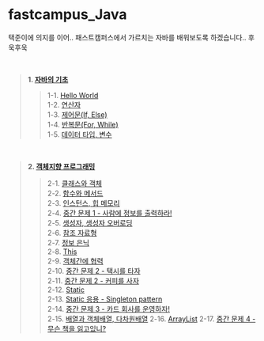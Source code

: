 # fastcampus_Java

택준이에 의지를 이어.. 패스트캠퍼스에서 가르치는 자바를 배워보도록 하겠습니다.. 후욱후욱

<br/>

> **1. [자바의 기초](https://github.com/BackdevHong/fastcampus_Java/tree/main/HelloJava/)<br/>**
>> 1-1. [Hello World](https://github.com/BackdevHong/fastcampus_Java/tree/main/HelloJava/src/hello)<br/>
>> 1-2. [연산자](https://github.com/BackdevHong/fastcampus_Java/tree/main/HelloJava/src/operator)<br/>
>> 1-3. [제어문(If, Else)](https://github.com/BackdevHong/fastcampus_Java/tree/main/HelloJava/src/ifexample)<br/>
>> 1-4. [반복문(For, While)](https://github.com/BackdevHong/fastcampus_Java/tree/main/HelloJava/src/loopexample)<br/>
>> 1-5. [데이터 타입, 변수](https://github.com/BackdevHong/fastcampus_Java/tree/main/HelloJava/src/variableWithDataType)

<br />

> **2. [객체지향 프로그래밍](https://github.com/BackdevHong/fastcampus_Java/tree/main/Object-Oriented%20Programming)<br/>**
>> 2-1. [클래스와 객체](https://github.com/BackdevHong/fastcampus_Java/tree/main/Object-Oriented%20Programming/src/classpart)<br/>
>> 2-2. [함수와 메서드](https://github.com/BackdevHong/fastcampus_Java/tree/main/Object-Oriented%20Programming/src/classpart)<br/>
>> 2-3. [인스턴스, 힙 메모리](https://github.com/BackdevHong/fastcampus_Java/tree/main/Object-Oriented%20Programming/src/classpart)<br/>
>> 2-4. [중간 문제 1 - 사람에 정보를 출력하라!](https://github.com/BackdevHong/fastcampus_Java/tree/main/Object-Oriented%20Programming/src/personinfo)<br/>
>> 2-5. [생성자, 생성자 오버로딩](https://github.com/BackdevHong/fastcampus_Java/tree/main/Object-Oriented%20Programming/src/classpart)<br/>
>> 2-6. [참조 자료형](https://github.com/BackdevHong/fastcampus_Java/tree/main/Object-Oriented%20Programming/src/referance)<br/>
>> 2-7. [정보 은닉](https://github.com/BackdevHong/fastcampus_Java/tree/main/Object-Oriented%20Programming/src/hiding)<br/>
>> 2-8. [This](https://github.com/BackdevHong/fastcampus_Java/tree/main/Object-Oriented%20Programming/src/thisex)<br/>
>> 2-9. [객체간에 협력](https://github.com/BackdevHong/fastcampus_Java/tree/main/Object-Oriented%20Programming/src/cooperation)<br/>
>> 2-10. [중간 문제 2 - 택시를 타자](https://github.com/BackdevHong/fastcampus_Java/tree/main/Object-Oriented%20Programming/src/cooperation)<br/>
>> 2-11. [중간 문제 2 - 커피를 사자](https://github.com/BackdevHong/fastcampus_Java/tree/main/Object-Oriented%20Programming/src/workcoffee)<br/>
>> 2-12. [Static](https://github.com/BackdevHong/fastcampus_Java/tree/main/Object-Oriented%20Programming/src/staticex)<br/>
>> 2-13. [Static 응용 - Singleton pattern](https://github.com/BackdevHong/fastcampus_Java/tree/main/Object-Oriented%20Programming/src/company)<br/>
>> 2-14. [중간 문제 3 - 카드 회사를 운영하자!](https://github.com/BackdevHong/fastcampus_Java/tree/main/Object-Oriented%20Programming/src/cardcompany)<br/>
>> 2-15. [배열과 객체배열, 다차원배열](https://github.com/BackdevHong/fastcampus_Java/tree/main/Object-Oriented%20Programming/src/array)
>> 2-16. [ArrayList](https://github.com/BackdevHong/fastcampus_Java/tree/main/Object-Oriented%20Programming/src/arraylist)
>> 2-17. [중간 문제 4 - 무슨 책을 읽고있니?](https://github.com/BackdevHong/fastcampus_Java/tree/main/Object-Oriented%20Programming/src/studentbooksystem)